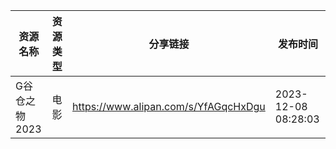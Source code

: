 | 资源名称      | 资源类型 | 分享链接                                 | 发布时间                |
| --------- | ---- | ------------------------------------ | ------------------- |
| G谷仓之物2023 | 电影   | https://www.alipan.com/s/YfAGqcHxDgu | 2023-12-08 08:28:03 |
